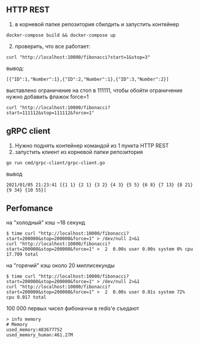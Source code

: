 ## HTTP REST
1) в корневой папке репозитория сбилдить и запустить контейнер
```
docker-compose build && docker-compose up
```

2) проверить, что все работает:
```
curl "http://localhost:10000/fibonacci?start=1&stop=3"
```

вывод:
```
[{"ID":1,"Number":1},{"ID":2,"Number":1},{"ID":3,"Number":2}]
```

выставлено ограничение на стоп в 111111, чтобы обойти ограничение нужно добавить флажок force=1
```
curl "http://localhost:10000/fibonacci?start=111112&stop=111112&force=1"
```

## gRPC client
1) Нужно поднять контейнер командой из 1 пункта HTTP REST
2) запустить клиент из корневой папки репозитория
```
go run cmd/grpc-client/grpc-client.go
```

вывод
```
2021/01/05 21:23:41 [{1 1} {2 1} {3 2} {4 3} {5 5} {6 8} {7 13} {8 21} {9 34} {10 55}]
```

## Perfomance
на "холодный" кэш ~18 секунд
```
$ time curl "http://localhost:10000/fibonacci?start=200000&stop=200000&force=1" > /dev/null 2>&1
curl "http://localhost:10000/fibonacci?start=200000&stop=200000&force=1" >  2  0.00s user 0.00s system 0% cpu 17.709 total
```

на "горячий" кэш около 20 миллисекунды
```
$ time curl "http://localhost:10000/fibonacci?start=200000&stop=200000&force=1" > /dev/null 2>&1
curl "http://localhost:10000/fibonacci?start=200000&stop=200000&force=1" >  2  0.00s user 0.01s system 72% cpu 0.017 total
```

100 000 первых чисел фибоначчи в redis'e съедают
```
> info memory
# Memory
used_memory:483677752
used_memory_human:461.27M
```
